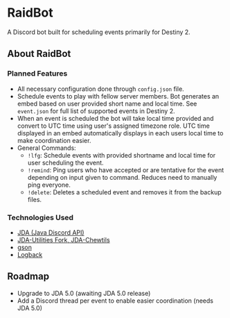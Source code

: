# RaidBot
A Discord bot built for scheduling events primarily for Destiny 2.

## About RaidBot
### Planned Features
- All necessary configuration done through `config.json` file.
- Schedule events to play with fellow server members. Bot generates an embed based on user provided short name and local time. See `event.json` for full list of supported events in Destiny 2.
- When an event is scheduled the bot will take local time provided and convert to UTC time using user's assigned timezone role. UTC time displayed in an embed automatically displays in each users local time to make coordination easier.
- General Commands:
	- `!lfg`:  Schedule events with provided shortname and local time for user scheduling the event.
	- `!remind`: Ping users who have accepted or are tentative for the event depending on input given to command. Reduces need to manually ping everyone.
	- `!delete`: Deletes a scheduled event and removes it from the backup files.


### Technologies Used
- [JDA (Java Discord API)](https://github.com/DV8FromTheWorld/JDA)
- [JDA-Utilities Fork, JDA-Chewtils](https://github.com/Chew/JDA-Chewtils)
- [gson](https://github.com/google/gson)
- [Logback](https://logback.qos.ch/)

## Roadmap
- Upgrade to JDA 5.0 (awaiting JDA 5.0 release)
- Add a Discord thread per event to enable easier coordination (needs JDA 5.0)
